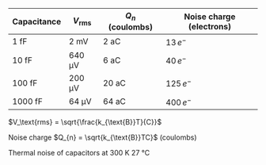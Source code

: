 | Capacitance | $V_\text{rms}$ | $Q_{n}$ (coulombs) | Noise charge (electrons) |
|-------------|----------------|--------------------|--------------------------|
| 1 fF        | 2 mV           | 2 aC               | $13\,e^{-}$              |
| 10 fF       | 640 μV         | 6 aC               | $40\,e^{-}$              |
| 100 fF      | 200 μV         | 20 aC              | $125\,e^{-}$             |
| 1000 fF     | 64 μV          | 64 aC              | $400\,e^{-}$             |


$V_\text{rms} = \sqrt{\frac{k_{\text{B}}T}{C}}$

Noise charge $Q_{n} = \sqrt{k_{\text{B}}TC}$ (coulombs)

Thermal noise of capacitors at 300 K $\SI{27}{\degreeCelsius}$